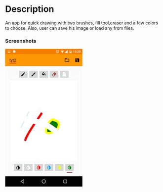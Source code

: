 # Description #

An app for quick drawing with two brushes, fill tool,eraser and a few colors to choose. Also, user can save his image or load any from files.

### Screenshots ###
<img src="images/3325634194-phpZXveVdAM.jpg" width="250"/>